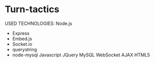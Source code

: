 Turn-tactics
============

USED TECHNOLOGIES:
Node.js
- Express
- Embed.js
- Socket.io
- querystring
- node-mysql
Javascript
JQuery
MySQL
WebSocket
AJAX
HTML5